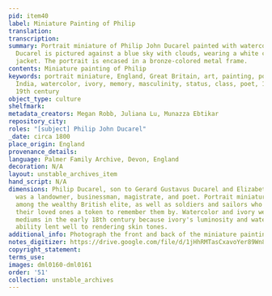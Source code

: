 ```yaml
---
pid: item40
label: Miniature Painting of Philip
translation:
transcription:
summary: Portrait miniature of Philip John Ducarel painted with watercolor on ivory.
  Ducarel is pictured against a blue sky with clouds, wearing a white cravat and blue
  jacket. The portrait is encased in a bronze-colored metal frame.
contents: Miniature painting of Philip
keywords: portrait miniature, England, Great Britain, art, painting, portrait, colonial
  India, watercolor, ivory, memory, masculinity, status, class, poet, 18th century,
  19th century
object_type: culture
shelfmark:
metadata_creators: Megan Robb, Juliana Lu, Munazza Ebtikar
repository_city:
roles: "[subject] Philip John Ducarel"
_date: circa 1800
place_origin: England
provenance_details:
language: Palmer Family Archive, Devon, England
decoration: N/A
layout: unstable_archives_item
hand_script: N/A
dimensions: Philip Ducarel, son to Gerard Gustavus Ducarel and Elizabeth Sharaf un-Nisa,
  was a landowner, businessman, magistrate, and poet. Portrait miniatures were popular
  among the wealthy British elite, as well as soldiers and sailors who wished to give
  their loved ones a token to remember them by. Watercolor and ivory were popular
  mediums in the early 18th century because ivory's luminosity and watercolor's layering
  ability lent well to rendering skin tones.
additional_info: Photograph the front and back of the miniature painting.
notes_digitizer: https://drive.google.com/file/d/1jHhRMTasCxavoYer89Wn8_Xn65nL0sW0/view?usp=sharing
copyright_statement:
terms_use:
images: dml0160-dml0161
order: '51'
collection: unstable_archives
---
```

